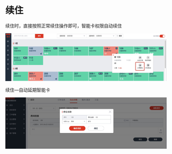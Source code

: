 # 续住

续住时，直接按照正常续住操作即可，智能卡权限自动续住

![](../../.gitbook/assets/image%20%28254%29.png)

续住—自动延期智能卡

![](../../.gitbook/assets/image%20%28719%29.png)

## 

